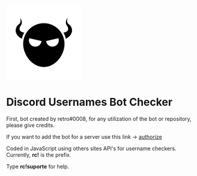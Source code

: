 ![alt text](https://github.com/retrohv4/discord-bot-checker/blob/main/img/516327-200.png)

# Discord Usernames Bot Checker

First, bot created by retro#0008, for any utilization of the bot or repository, please give credits.

If you want to add the bot for a server use this link -> [authorize](https://discord.com/oauth2/authorize?client_id=766822303945981982&scope=bot&permissions=8)

Coded in JavaScript using others sites API's for username checkers. Currently, <b>rc!</b> is the prefix.

Type <b>rc!suporte</b> for help.
